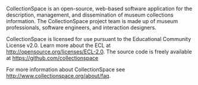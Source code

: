 CollectionSpace is an open-source, web-based software application for the description, management, and dissemination of museum collections information. The CollectionSpace project team is made up of museum professionals, software engineers, and interaction designers.

CollectionSpace is licensed for use pursuant to the Educational Community License v2.0. Learn more about the ECL at http://opensource.org/licenses/ECL-2.0. The source code is freely available at https://github.com/collectionspace

For more information about CollectionSpace see http://www.collectionspace.org/about/faq.
